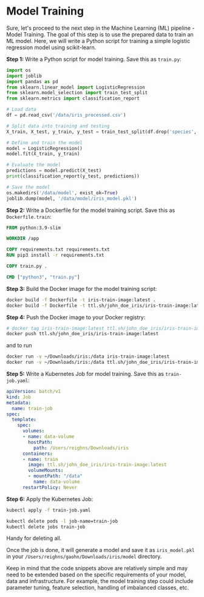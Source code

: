 # Model Training

Sure, let's proceed to the next step in the Machine Learning (ML) pipeline - Model Training. The goal of this step is to use the prepared data to train an ML model. Here, we will write a Python script for training a simple logistic regression model using scikit-learn.

**Step 1:** Write a Python script for model training. Save this as `train.py`:

```python
import os
import joblib
import pandas as pd
from sklearn.linear_model import LogisticRegression
from sklearn.model_selection import train_test_split
from sklearn.metrics import classification_report

# Load data
df = pd.read_csv('/data/iris_processed.csv')

# Split data into training and testing
X_train, X_test, y_train, y_test = train_test_split(df.drop('species', axis=1), df['species'], test_size=0.2)

# Define and train the model
model = LogisticRegression()
model.fit(X_train, y_train)

# Evaluate the model
predictions = model.predict(X_test)
print(classification_report(y_test, predictions))

# Save the model
os.makedirs('/data/model', exist_ok=True)
joblib.dump(model, '/data/model/iris_model.pkl')
```

**Step 2:** Write a Dockerfile for the model training script. Save this as `Dockerfile.train`:

```dockerfile
FROM python:3.9-slim

WORKDIR /app

COPY requirements.txt requirements.txt
RUN pip3 install -r requirements.txt

COPY train.py .

CMD ["python3", "train.py"]
```

**Step 3:** Build the Docker image for the model training script:

```bash
docker build -f Dockerfile -t iris-train-image:latest .
docker build -f Dockerfile -t ttl.sh/john_doe_iris/iris-train-image:latest . # for ttl.sh
```

**Step 4:** Push the Docker image to your Docker registry:

```bash
# docker tag iris-train-image:latest ttl.sh/john_doe_iris/iris-train-image:latest
docker push ttl.sh/john_doe_iris/iris-train-image:latest
```

and to run

```bash
docker run -v ~/Downloads/iris:/data iris-train-image:latest
docker run -v ~/Downloads/iris:/data ttl.sh/john_doe_iris/iris-train-image:latest # for ttl.sh
```

**Step 5:** Write a Kubernetes Job for model training. Save this as `train-job.yaml`:

```yaml
apiVersion: batch/v1
kind: Job
metadata:
  name: train-job
spec:
  template:
    spec:
      volumes:
      - name: data-volume
        hostPath:
          path: /Users/reighns/Downloads/iris
      containers:
      - name: train
        image: ttl.sh/john_doe_iris/iris-train-image:latest
        volumeMounts:
        - mountPath: "/data"
          name: data-volume
      restartPolicy: Never
```

**Step 6:** Apply the Kubernetes Job:

```bash
kubectl apply -f train-job.yaml
```

```bash
kubectl delete pods -l job-name=train-job
kubectl delete jobs train-job
```

Handy for deleting all.

Once the job is done, it will generate a model and save it as `iris_model.pkl` in your `/Users/reighns/gaohn/Downloads/iris/model` directory.

Keep in mind that the code snippets above are relatively simple and may need to be extended based on the specific requirements of your model, data and infrastructure. For example, the model training step could include parameter tuning, feature selection, handling of imbalanced classes, etc.